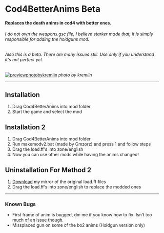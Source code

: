 # Cod4BetterAnims Beta
#### Replaces the death anims in cod4 with better ones.
###### I do not own the weapons.gsc file, I believe starker made that, it is simply responsible for adding the holdguns mod.
###### Also this is a beta. There are many issues still. Use only if you understand it's not perfect yet.
[![previewphotobykremlin](https://github.com/kruumy/Cod4BetterAnims/blob/main/preview.png)](https://youtu.be/6CbKWcWjmKs)
_photo by kremlin_

***

## Installation
1. Drag Cod4BetterAnims into mod folder
2. Start the game and select the mod

## Installation 2
1. Drag Cod4BetterAnims into mod folder
2. Run makemodv2.bat (made by Gmzorz) and press 1 and follow steps
3. Drag the load.ff's into zone/english
4. Now you can use other mods while having the anims changed!

## Uninstallation For Method 2
1. [Download](https://drive.google.com/file/d/12dVB-HZ2b5CNN9fLTgQW_CGz4RNVM6MA) my mirror of the original load.ff files
2. Drag the load.ff's into zone/english to replace the modded ones

***

### Known Bugs
* First frame of anim is bugged, dm me if you know how to fix. Isn't too much of an issue though.
* Missplaced gun on some of the bo2 anims (Holdgun version only)


